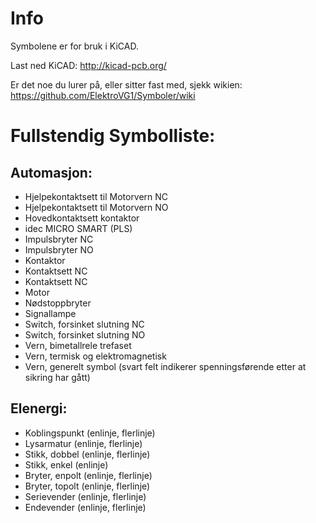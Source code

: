 # Info

Symbolene er for bruk i KiCAD.

Last ned KiCAD:
http://kicad-pcb.org/

Er det noe du lurer på, eller sitter fast med, sjekk wikien:
https://github.com/ElektroVG1/Symboler/wiki

# Fullstendig Symbolliste:

## Automasjon:
- Hjelpekontaktsett til Motorvern NC
- Hjelpekontaktsett til Motorvern NO
- Hovedkontaktsett kontaktor
- idec MICRO SMART (PLS)
- Impulsbryter NC
- Impulsbryter NO
- Kontaktor
- Kontaktsett NC
- Kontaktsett NC
- Motor
- Nødstoppbryter
- Signallampe
- Switch, forsinket slutning NC
- Switch, forsinket slutning NO
- Vern, bimetallrele trefaset
- Vern, termisk og elektromagnetisk
- Vern, generelt symbol (svart felt indikerer spenningsførende etter at sikring har gått)

## Elenergi:
- Koblingspunkt (enlinje, flerlinje)
- Lysarmatur (enlinje, flerlinje)
- Stikk, dobbel (enlinje, flerlinje)
- Stikk, enkel (enlinje)
- Bryter, enpolt (enlinje, flerlinje)
- Bryter, topolt (enlinje, flerlinje)
- Serievender (enlinje, flerlinje)
- Endevender (enlinje, flerlinje)

